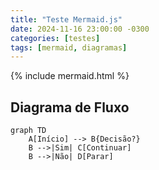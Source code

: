 ```yaml
---
title: "Teste Mermaid.js"
date: 2024-11-16 23:00:00 -0300
categories: [testes]
tags: [mermaid, diagramas]
---
```


{% include mermaid.html %}

## Diagrama de Fluxo

```mermaid
graph TD
    A[Início] --> B{Decisão?}
    B -->|Sim| C[Continuar]
    B -->|Não| D[Parar]
```
